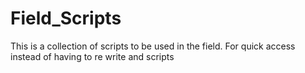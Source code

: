 # Field_Scripts


This is a collection of scripts to be used in the field. For quick access instead of having to re write and scripts
